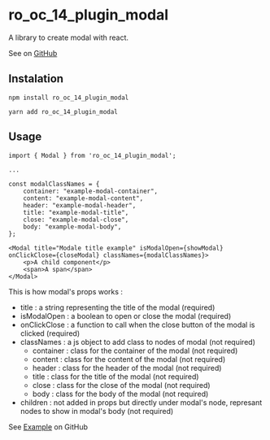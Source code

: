 # ro_oc_14_plugin_modal

A library to create modal with react.

See on [GitHub](https://github.com/Thorekt/RobinOry_14_plugin_modal)

## Instalation

```
npm install ro_oc_14_plugin_modal
```

```
yarn add ro_oc_14_plugin_modal
```

## Usage

```JS
import { Modal } from 'ro_oc_14_plugin_modal';

...

const modalClassNames = {
    container: "example-modal-container",
    content: "example-modal-content",
    header: "example-modal-header",
    title: "example-modal-title",
    close: "example-modal-close",
    body: "example-modal-body",
};

<Modal title="Modale title example" isModalOpen={showModal} onClickClose={closeModal} classNames={modalClassNames}>
    <p>A child component</p>
    <span>A span</span>
</Modal>

```

This is how modal's props works :

- title : a string representing the title of the modal (required)
- isModalOpen : a boolean to open or close the modal (required)
- onClickClose : a function to call when the close button of the modal is clicked (required)
- classNames : a js object to add class to nodes of modal (not required)
  - container : class for the container of the modal (not required)
  - content : class for the content of the modal (not required)
  - header : class for the header of the modal (not required)
  - title : class for the title of the modal (not required)
  - close : class for the close of the modal (not required)
  - body : class for the body of the modal (not required)
- children : not added in props but directly under modal's node, represant nodes to show in modal's body (not required)

See [Example](https://github.com/Thorekt/RobinOry_14_plugin_modal/blob/main/src/examples/App.js) on GitHub

